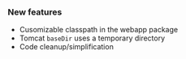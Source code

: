 ### New features

* Cusomizable classpath in the webapp package
* Tomcat `baseDir` uses a temporary directory
* Code cleanup/simplification
